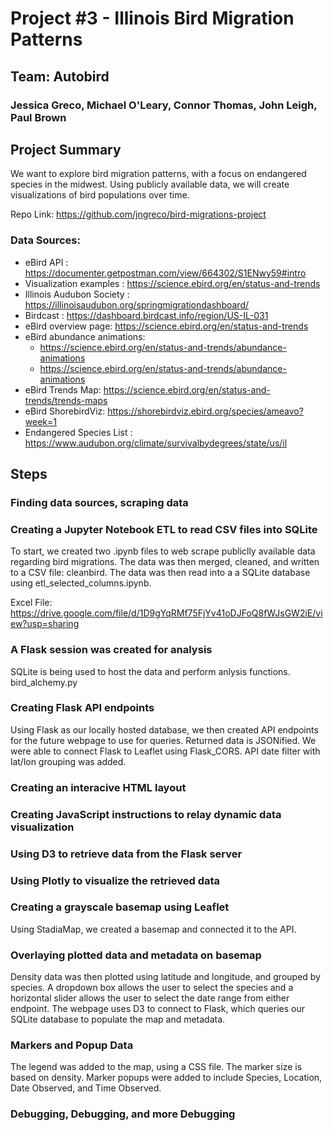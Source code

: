 # Project #3 - Illinois Bird Migration Patterns

## Team: Autobird
### Jessica Greco, Michael O'Leary, Connor Thomas, John Leigh, Paul Brown

## Project Summary
We want to explore bird migration patterns, with a focus on endangered species in the midwest. Using publicly available data, we will create visualizations of bird populations over time.

Repo Link: https://github.com/jngreco/bird-migrations-project 

### Data Sources:
- eBird API : https://documenter.getpostman.com/view/664302/S1ENwy59#intro 
- Visualization examples : https://science.ebird.org/en/status-and-trends 
- Illinois Audubon Society : https://illinoisaudubon.org/springmigrationdashboard/ 
- Birdcast : https://dashboard.birdcast.info/region/US-IL-031 
- eBird overview page: https://science.ebird.org/en/status-and-trends
- eBird abundance animations: 
  - https://science.ebird.org/en/status-and-trends/abundance-animations 
  - https://science.ebird.org/en/status-and-trends/abundance-animations 
- eBird Trends Map: https://science.ebird.org/en/status-and-trends/trends-maps
- eBird ShorebirdViz:  https://shorebirdviz.ebird.org/species/ameavo?week=1
- Endangered Species List : https://www.audubon.org/climate/survivalbydegrees/state/us/il 


## Steps
### Finding data sources, scraping data
### Creating a Jupyter Notebook ETL to read CSV files into SQLite
To start, we created two .ipynb files to web scrape publiclly available data regarding bird migrations. The data was then merged, cleaned, and written to a CSV file: cleanbird.  The data was then read into a a SQLite database using etl_selected_columns.ipynb.

Excel File: https://drive.google.com/file/d/1D9gYqRMf75FjYv41oDJFoQ8fWJsGW2iE/view?usp=sharing 

### A Flask session was created for analysis
SQLite is being used to host the data and perform anlysis functions. bird_alchemy.py 
### Creating Flask API endpoints
Using Flask as our locally hosted database, we then created API endpoints for the future webpage to use for queries. Returned data is JSONified. We were able to connect Flask to Leaflet using Flask_CORS.
API date filter with lat/lon grouping was added.
### Creating an interacive HTML layout 
### Creating JavaScript instructions to relay dynamic data visualization
### Using D3 to retrieve data from the Flask server
### Using Plotly to visualize the retrieved data
### Creating a grayscale basemap using Leaflet
Using StadiaMap, we created a basemap and connected it to the API.
### Overlaying plotted data and metadata on basemap 
Density data was then plotted using latitude and longitude, and grouped by species. A dropdown box allows the user to select the species and a horizontal slider allows the user to select the date range from either endpoint. The webpage uses D3 to connect to Flask, which queries our SQLite database to populate the map and metadata.
### Markers and Popup Data
The legend was added to the map, using a CSS file. The marker size is based on density. Marker popups were added to include Species, Location, Date Observed, and Time Observed. 
### Debugging, Debugging, and more Debugging
